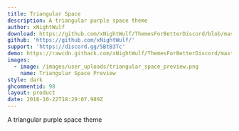 ```yaml
---
title: Triangular Space
description: A triangular purple space theme
author: xNightWulf
download: https://github.com/xNightWulf/ThemesForBetterDiscord/blob/master/TriangularSpace.theme.css
github: 'https://github.com/xNightWulf/'
support: 'https://discord.gg/5BtB3Tc'
demo: https://rawcdn.githack.com/xNightWulf/ThemesForBetterDiscord/master/TriangularSpace.theme.css
images:
  - image: /images/user_uploads/triangular_space_preview.png
    name: Triangular Space Preview
style: dark
ghcommentid: 98
layout: product
date: 2018-10-22T18:29:07.989Z
---
```

A triangular purple space theme